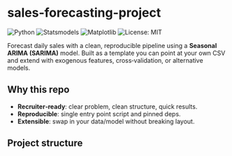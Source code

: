 # sales-forecasting-project

![Python](https://img.shields.io/badge/Python-3.8%2B-blue.svg)
![Statsmodels](https://img.shields.io/badge/Model-SARIMA-success.svg)
![Matplotlib](https://img.shields.io/badge/Plots-matplotlib-informational.svg)
![License: MIT](https://img.shields.io/badge/License-MIT-yellow.svg)

Forecast daily sales with a clean, reproducible pipeline using a **Seasonal ARIMA (SARIMA)** model. Built as a template you can point at your own CSV and extend with exogenous features, cross‑validation, or alternative models.

## Why this repo
- **Recruiter‑ready**: clear problem, clean structure, quick results.
- **Reproducible**: single entry point script and pinned deps.
- **Extensible**: swap in your data/model without breaking layout.

## Project structure
